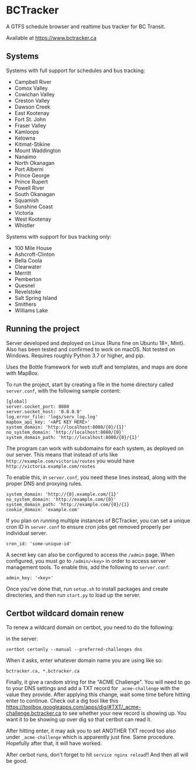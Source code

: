 # BCTracker

A GTFS schedule browser and realtime bus tracker for BC Transit.

Available at https://www.bctracker.ca

## Systems

Systems with full support for schedules and bus tracking:
- Campbell River
- Comox Valley
- Cowichan Valley
- Creston Valley
- Dawson Creek
- East Kootenay
- Fort St. John
- Fraser Valley
- Kamloops
- Kelowna
- Kitimat-Stikine
- Mount Waddington
- Nanaimo
- North Okanagan
- Port Alberni
- Prince George
- Prince Rupert
- Powell River
- South Okanagan
- Squamish
- Sunshine Coast
- Victoria
- West Kootenay
- Whistler

Systems with support for bus tracking only:
- 100 Mile House
- Ashcroft-Clinton
- Bella Coola
- Clearwater
- Merritt
- Pemberton
- Quesnel
- Revelstoke
- Salt Spring Island
- Smithers
- Williams Lake

## Running the project

Server developed and deployed on Linux (Runs fine on Ubuntu 18+, Mint).
Also has been tested and confirmed to work on macOS.
Not tested on Windows.
Requires roughly Python 3.7 or higher, and pip.

Uses the Bottle framework for web stuff and templates, and maps are done with MapBox.

To run the project, start by creating a file in the home directory called `server.conf`, with the following sample content:

```
[global]
server.socket_port: 8080
server.socket_host: '0.0.0.0'
log.error_file: 'logs/serv_log.log'
mapbox_api_key: '<API KEY HERE>'
system_domain: 'http://localhost:8080/{0}/{1}'
no_system_domain: 'http://localhost:8080/{0}'
system_domain_path: 'http://localhost:8080/{0}/{1}'
```

The program can work with subdomains for each system, as deployed on our server.
This means that instead of urls like `http://example.com/victoria/routes` you would have `http://victoria.example.com/routes`

To enable this, in `server.conf`, you need these lines instead, along with the proper DNS and proxying rules.

```
system_domain: 'http://{0}.example.com/{1}'
no_system_domain: 'http://example.com/{0}'
system_domain_path: 'http://example.com/{0}/{1}
cookie_domain: 'example.com'
```

If you plan on running multiple instances of BCTracker, you can set a unique cron ID in `server.conf` to ensure cron jobs get removed properly per individual server.

```
cron_id: 'some-unique-id'
```

A secret key can also be configured to access the `/admin` page.
When configured, you must go to `/admin/<key>` in order to access server management tools.
To enable this, add the following to `server.conf`:

```
admin_key: '<key>'
```

Once you've done that, run `setup.sh` to install packages and create directories, and then run `start.py` to load up the server.

## Certbot wildcard domain renew

To renew a wildcard domain on certbot, you need to do the following:

in the server:

```
certbot certonly --manual --preferred-challenges dns
```

When it asks, enter whatever domain name you are using like so:
```
bctracker.ca, *.bctracker.ca
```

Finally, it give a random string for the "ACME Challenge". You will need to go to your DNS settings and add a TXT record for `_acme-challenge` with the value they provide.
After applying this change, wait some time before hitting enter to continue. Check out a dig tool like this https://toolbox.googleapps.com/apps/dig/#TXT/_acme-challenge.bctracker.ca 
to see whether your new record is showing up. You want it to be showing up over dig so that certbot can read it.

After hitting enter, it may ask you to set ANOTHER TXT record too also under `_acme-challenge` which is apparently just fine. Same procedure. Hopefully after that, it will have worked.

After cerbot runs, don't forget to hit `service nginx reload`!! And then all will be good.

